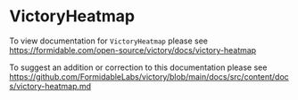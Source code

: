 # VictoryHeatmap

To view documentation for `VictoryHeatmap` please see https://formidable.com/open-source/victory/docs/victory-heatmap

To suggest an addition or correction to this documentation please see https://github.com/FormidableLabs/victory/blob/main/docs/src/content/docs/victory-heatmap.md